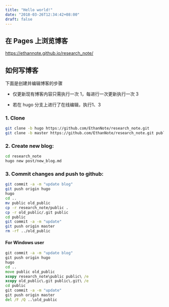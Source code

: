 ```yaml
---
title: "Hello world!"
date: "2018-03-26T12:34:42+08:00"
draft: false
---
```


## 在 Pages 上浏览博客

https://ethannote.github.io/research_note/

## 如何写博客

下面是创建并编辑博客的步骤

- 仅更新现有博客内容只需执行一次 1，每进行一次更新执行一次 3

- 若在 hugo 分支上进行了在线编辑，执行1、3



### 1. Clone

```bash
git clone -b hugo https://github.com/EthanNote/research_note.git
git clone -b master https://github.com/EthanNote/research_note.git public
```


### 2. Create new blog:

```bash
cd research_note
hugo new post/new_blog.md
```


### 3. Commit changes and push to github:

```bash
git commit -a -m "update blog"
git push origin hugo
hugo
cd ..
mv public old_public
cp -r research_note/public .
cp -r old_public/.git public
cd public 
git commit -a -m "update"
git push origin master
rm -rf ../old_public
```


#### For Windows user

```cmd
git commit -a -m "update blog"
git push origin hugo
hugo
cd ..
move public old_public
xcopy research_note\public public\ /e
xcopy old_public\.git public\.git\ /e
cd public 
git commit -a -m "update"
git push origin master
del /F /Q ..\old_public
```
